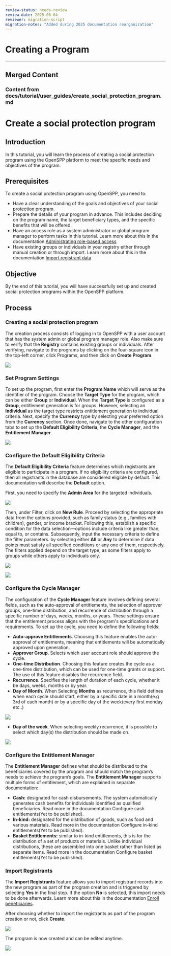 ```yaml
---
review-status: needs-review
review-date: 2025-06-04
reviewer: migration-script
migration-notes: "Added during 2025 documentation reorganization"
---
```


# Creating a Program



---

## Merged Content



### Content from docs/tutorial/user_guides/create_social_protection_program.md

# Create a social protection program

## Introduction

In this tutorial, you will learn the process of creating a social protection program using the OpenSPP platform to meet the specific needs and objectives of the program.

## Prerequisites

To create a social protection program using OpenSPP, you need to:

- Have a clear understanding of the goals and objectives of your social protection program.
- Prepare the details of your program in advance. This includes deciding on the program name, the target beneficiary types, and the specific benefits that will be offered.
- Have an access role as a system administrator or global program manager to perform tasks in this tutorial. Learn more about this in the documentation [Administrating role-based access](https://docs.openspp.org/tutorial/user_guides/administrating_role_based_access.html)
- Have existing groups or individuals in your registry either through manual creation or through import. Learn more about this in the documentation [Import registrant data](https://docs.openspp.org/tutorial/user_guides/import_registrant_data.html)

## Objective

By the end of this tutorial, you will have successfully set up and created social protection programs within the OpenSPP platform.

## Process

### Creating a social protection program

The creation process consists of logging in to OpenSPP with a user account that has the system admin or global program manager role. Also make sure to verify that the **Registry** contains existing groups or individuals. After verifying, navigate to the programs by clicking on the four-square icon in the top-left corner, click Programs, and then click on **Create Program**.

![](create_social_protection_program/1.png)

### Set Program Settings

To set up the program, first enter the **Program Name** which will serve as the identifier of the program. Choose the **Target Type** for the program, which can be either **Group** or **Individual**. When the **Target Type** is configured as a **Group**, entitlement generation is for groups. However, selecting an **Individual** as the target type restricts entitlement generation to individual criteria. Next, specify the **Currency** type by selecting your preferred option from the **Currency** section. Once done, navigate to the other configuration tabs to set up the **Default Eligibility Criteria**, the **Cycle Manager**, and the **Entitlement Manager**.

![](create_social_protection_program/2.png)

### Configure the Default Eligibility Criteria

The **Default Eligibility Criteria** feature determines which registrants are eligible to participate in a program. If no eligibility criteria are configured, then all registrants in the database are considered eligible by default. This documentation will describe the **Default** option.

First, you need to specify the **Admin Area** for the targeted individuals.

![](create_social_protection_program/3.png)

Then, under Filter, click on **New Rule**. Proceed by selecting the appropriate data from the options provided, such as family status (e.g., families with children), gender, or income bracket. Following this, establish a specific condition for the data selection—options include criteria like greater than, equal to, or contains. Subsequently, input the necessary criteria to define the filter parameters. by selecting either **All** or **Any** to determine if data points must satisfy all specified conditions or any one of them, respectively. The filters applied depend on the target type, as some filters apply to groups while others apply to individuals only.

![](create_social_protection_program/4.png)

![](create_social_protection_program/5.png)

### Configure the Cycle Manager

The configuration of the **Cycle Manager** feature involves defining several fields, such as the auto-approval of entitlements, the selection of approver groups, one-time distribution, and recurrence of distribution through a specific number of days, weeks, months, or years. These settings ensure that the entitlement process aligns with the program's specifications and requirements. To set up the cycle, you need to define the following fields:

- **Auto-approve Entitlements**. Choosing this feature enables the auto-approval of entitlements, meaning that entitlements will be automatically approved upon generation.
- **Approver Group**. Selects which user account role should approve the cycle.
- **One-time Distribution**. Choosing this feature creates the cycle as a one-time distribution, which can be used for one-time grants or support. The use of this feature disables the recurrence field.
- **Recurrence**. Specifies the length of duration of each cycle, whether it be days, weeks, months or by year.
- **Day of Month**. When Selecting **Months** as recurrence, this field defines when each cycle should start, either by a specific date in a month(e.g 3rd of each month) or by a specific day of the week(every first monday etc..)

![](create_social_protection_program/6.png)

- **Day of the week**. When selecting weekly recurrence, it is possible to select which day(s) the distribution should be made on.

![](create_social_protection_program/7.png)

### Configure the Entitlement Manager

The **Entitlement Manager** defines what should be distributed to the beneficiaries covered by the program and should match the program’s needs to achieve the program’s goals. The **Entitlement Manager** supports multiple forms of entitlement, which are explained in separate documentation:

- **Cash:** designated for cash disbursements. The system automatically generates cash benefits for individuals identified as qualified beneficiaries. Read more in the documentation Configure cash entitlements(Yet to be published).
- **In-kind:** designated for the distribution of goods, such as food and various materials. Read more in the documentation Configure in-kind entitlements(Yet to be published).
- **Basket Entitlements:** similar to in-kind entitlements, this is for the distribution of a set of products or materials. Unlike individual distributions, these are assembled into one basket rather than listed as separate items. Read more in the documentation Configure basket entitlements(Yet to be published).

### Import Registrants

The **Import Registrants** feature allows you to import registrant records into the new program as part of the program creation and is triggered by selecting **Yes** in the final step. If the option **No** is selected, this import needs to be done afterwards. Learn more about this in the documentation [Enroll beneficiaries](https://docs.openspp.org/tutorial/user_guides/enroll_beneficiaries.html).

After choosing whether to import the registrants as part of the program creation or not, click **Create**.

![](create_social_protection_program/8.png)

The program is now created and can be edited anytime.

![](create_social_protection_program/9.png)
